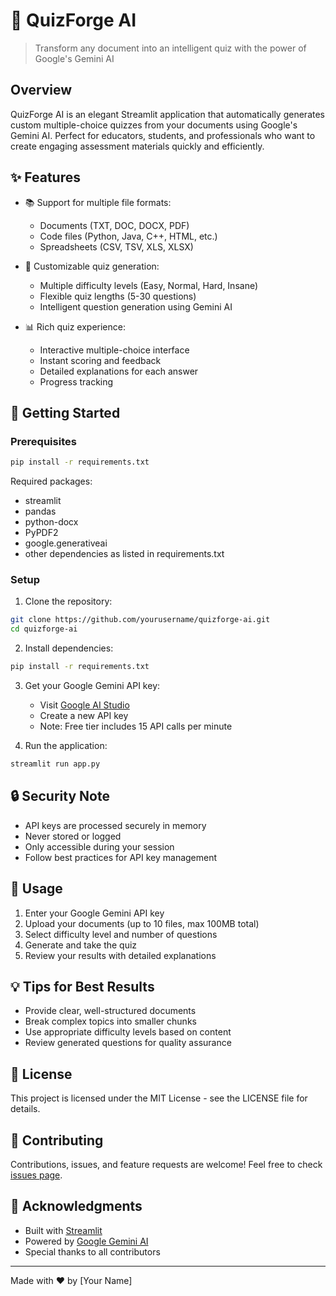 # 🎯 QuizForge AI

> Transform any document into an intelligent quiz with the power of Google's Gemini AI

## Overview

QuizForge AI is an elegant Streamlit application that automatically generates custom multiple-choice quizzes from your documents using Google's Gemini AI. Perfect for educators, students, and professionals who want to create engaging assessment materials quickly and efficiently.

## ✨ Features

- 📚 Support for multiple file formats:
  - Documents (TXT, DOC, DOCX, PDF)
  - Code files (Python, Java, C++, HTML, etc.)
  - Spreadsheets (CSV, TSV, XLS, XLSX)

- 🎯 Customizable quiz generation:
  - Multiple difficulty levels (Easy, Normal, Hard, Insane)
  - Flexible quiz lengths (5-30 questions)
  - Intelligent question generation using Gemini AI
  
- 📊 Rich quiz experience:
  - Interactive multiple-choice interface
  - Instant scoring and feedback
  - Detailed explanations for each answer
  - Progress tracking

## 🚀 Getting Started

### Prerequisites

```bash
pip install -r requirements.txt
```

Required packages:
- streamlit
- pandas
- python-docx
- PyPDF2
- google.generativeai
- other dependencies as listed in requirements.txt

### Setup

1. Clone the repository:
```bash
git clone https://github.com/yourusername/quizforge-ai.git
cd quizforge-ai
```

2. Install dependencies:
```bash
pip install -r requirements.txt
```

3. Get your Google Gemini API key:
   - Visit [Google AI Studio](https://aistudio.google.com/apikey)
   - Create a new API key
   - Note: Free tier includes 15 API calls per minute

4. Run the application:
```bash
streamlit run app.py
```

## 🔒 Security Note

- API keys are processed securely in memory
- Never stored or logged
- Only accessible during your session
- Follow best practices for API key management

## 🎯 Usage

1. Enter your Google Gemini API key
2. Upload your documents (up to 10 files, max 100MB total)
3. Select difficulty level and number of questions
4. Generate and take the quiz
5. Review your results with detailed explanations

## 💡 Tips for Best Results

- Provide clear, well-structured documents
- Break complex topics into smaller chunks
- Use appropriate difficulty levels based on content
- Review generated questions for quality assurance

## 📝 License

This project is licensed under the MIT License - see the LICENSE file for details.

## 🤝 Contributing

Contributions, issues, and feature requests are welcome! Feel free to check [issues page](link-to-your-issues-page).

## 🙏 Acknowledgments

- Built with [Streamlit](https://streamlit.io/)
- Powered by [Google Gemini AI](https://ai.google.dev/)
- Special thanks to all contributors

---
Made with ❤️ by [Your Name]